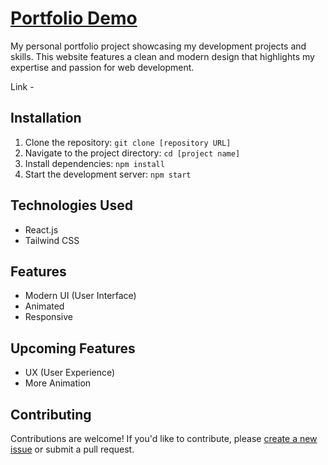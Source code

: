 # [Portfolio Demo](https://portfolio-demo2.vercel.app/)

My personal portfolio project showcasing my development projects and skills. This website features a clean and modern design that highlights my expertise and passion for web development.

Link - 

## Installation

1. Clone the repository: `git clone [repository URL]`
2. Navigate to the project directory: `cd [project name]`
3. Install dependencies: `npm install`
4. Start the development server: `npm start`


## Technologies Used

- React.js
- Tailwind CSS

## Features

-  Modern UI (User Interface)
-  Animated
-  Responsive

## Upcoming Features

-  UX (User Experience)
-  More Animation

## Contributing

Contributions are welcome! If you'd like to contribute, please [create a new issue](https://github.com/[username]/[projectname]/issues) or submit a pull request.
